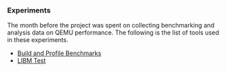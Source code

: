 ### Experiments

The month before the project was spent on collecting benchmarking and analysis data on QEMU performance. The following is the list of tools used in these experiments.

- [Build and Profile Benchmarks](https://github.com/ahmedkrmn/TCG-Continuous-Benchmarking/tree/master/experiments/build_and_profile_benchmarks)
- [LIBM Test](https://github.com/ahmedkrmn/TCG-Continuous-Benchmarking/tree/master/experiments/libm_test)

